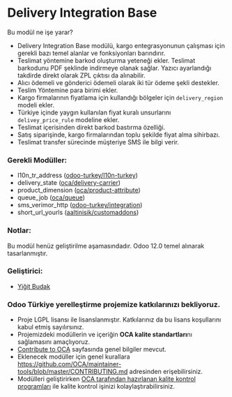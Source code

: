 # Delivery Integration Base

Bu modül ne işe yarar?

  - Delivery Integration Base modülü, kargo entegrasyonunun çalışması için gerekli
    bazı temel alanlar ve fonksiyonları barındırır.
  - Teslimat yöntemine barkod oluşturma yeteneği ekler. Teslimat barkodunu PDF şeklinde indirmeye olanak sağlar. Yazıcı ayarlandığı takdirde direkt olarak ZPL çıktısı da alınabilir.
  - Alıcı ödemeli ve gönderici ödemeli olarak iki tür ödeme şekli destekler.
  - Teslim Yöntemine para birimi ekler.
  - Kargo firmalarının fiyatlama için kullandığı bölgeler için `delivery_region` modeli ekler.
  - Türkiye içinde yaygın kullanılan fiyat kuralı unsurlarını `delivey_price_rule` modeline ekler.
  - Teslimat içerisinden direkt barkod bastırma özelliği.
  - Satış siparişinde, kargo firmalarından toplu şekilde fiyat alma sihirbazı.
  - Teslimat transfer sürecinde müşteriye SMS ile bilgi verir.

### Gerekli Modüller:

- l10n_tr_address ([odoo-turkey/l10n-turkey](https://github.com/odoo-turkey/l10n-turkey)) 
- delivery_state ([oca/delivery-carrier](https://github.com/OCA/delivery-carrier))
- product_dimension ([oca/product-attribute](https://github.com/OCA/product-attribute))
- queue_job ([oca/queue](https://github.com/oca/queue)) 
- sms_verimor_http ([odoo-turkey/integration](https://github.com/odoo-turkey/integration))
- short_url_yourls ([aaltinisik/customaddons](https://github.com/aaltinisik/customaddons))


### Notlar:

Bu modül henüz geliştirilme aşamasındadır. Odoo 12.0 temel alınarak tasarlanmıştır.


### Geliştirici:

 -  [Yiğit Budak](https://github.com/yibudak)



### Odoo Türkiye yerelleştirme projemize katkılarınızı bekliyoruz.

* Proje LGPL lisansı ile lisanslanmıştır. Katkılarınız da bu lisans koşullarını kabul etmiş sayılırsınız.
* Projemizdeki modüllerin ve içeriğin **OCA kalite standartları**nı sağlamasını amaçlıyoruz.
* [Contribute to OCA](https://odoo-community.org/page/Contribute) sayfasında genel bilgiler mevcut.
* Eklenecek modüller için genel kurallara https://github.com/OCA/maintainer-tools/blob/master/CONTRIBUTING.md adresinden erişebilirsiniz.
* Modülleri geliştirirken [OCA tarafından hazırlanan kalite kontrol programları](https://github.com/OCA/maintainer-quality-tools) ile kalite kontrol işinizi kolaylaştırabilirsiniz.